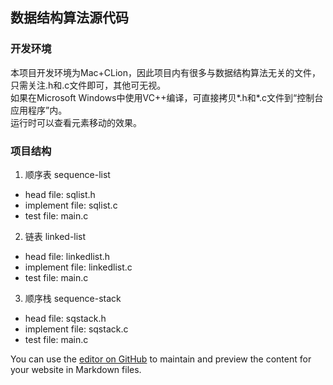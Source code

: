 ﻿## 数据结构算法源代码

### 开发环境  
  本项目开发环境为Mac+CLion，因此项目内有很多与数据结构算法无关的文件，只需关注.h和.c文件即可，其他可无视。  
  如果在Microsoft Windows中使用VC++编译，可直接拷贝*.h和*.c文件到“控制台应用程序”内。  
  运行时可以查看元素移动的效果。

### 项目结构  

1. 顺序表 sequence-list
- head file:      sqlist.h
- implement file: sqlist.c
- test file:      main.c

2. 链表 linked-list
- head file:      linkedlist.h
- implement file: linkedlist.c
- test file:      main.c

3. 顺序栈 sequence-stack  
- head file:      sqstack.h
- implement file: sqstack.c
- test file:      main.c




You can use the [editor on GitHub](https://github.com/houor/data-structure/edit/master/README.md) to maintain and preview the content for your website in Markdown files.

